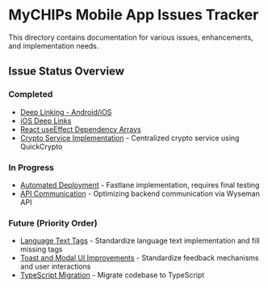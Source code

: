 # MyCHIPs Mobile App Issues Tracker

This directory contains documentation for various issues, enhancements, and implementation needs.

## Issue Status Overview

### Completed
- [Deep Linking - Android/iOS](deep-linking.md)
- [iOS Deep Links](ios_deeplinks.md) 
- [React useEffect Dependency Arrays](use_effect.md)
- [Crypto Service Implementation](crypto_service.md) - Centralized crypto service using QuickCrypto

### In Progress
- [Automated Deployment](autodeploy.md) - Fastlane implementation, requires final testing
- [API Communication](api_comm.md) - Optimizing backend communication via Wyseman API

### Future (Priority Order)
- [Language Text Tags](lang_text.md) - Standardize language text implementation and fill missing tags
- [Toast and Modal UI Improvements](toasting.md) - Standardize feedback mechanisms and user interactions
- [TypeScript Migration](ts_migrate.md) - Migrate codebase to TypeScript